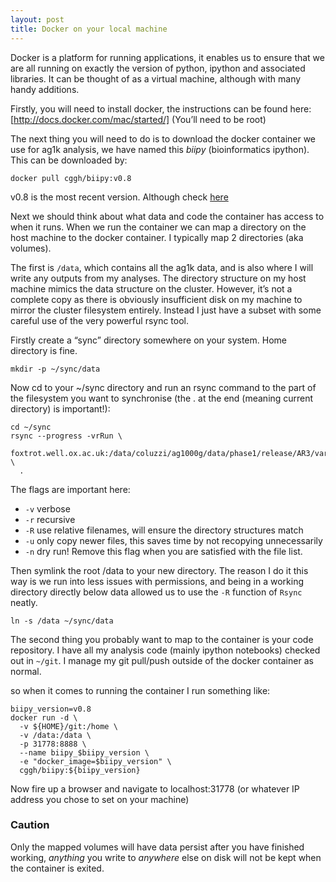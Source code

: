 ```yaml
---
layout: post
title: Docker on your local machine
---
```


Docker is a platform for running applications, it enables us to ensure that we are all running on exactly the version of python, ipython and associated libraries. It can be thought of as a virtual machine, although with many handy additions. 

Firstly, you will need to install docker, the instructions can be found here:
[http://docs.docker.com/mac/started/]
(You’ll need to be root)

The next thing you will need to do is to download the docker container we use for ag1k analysis, we have named this *biipy* (bioinformatics ipython). This can be downloaded by:

    docker pull cggh/biipy:v0.8

v0.8 is the most recent version. Although check [here](https://github.com/cggh/biipy/releases)

Next we should think about what data and code the container has access to when it runs. When we run the container we can map a directory on the host machine to the docker container. I typically map 2 directories (aka volumes).

The first is `/data`, which contains all the ag1k data, and is also where I will write any outputs from my analyses. The directory structure on my host machine mimics the data structure on the cluster. However, it’s not a complete copy as there is obviously insufficient disk on my machine to mirror the cluster filesystem entirely. Instead I just have a subset with some careful use of the very powerful rsync tool. 

Firstly create a “sync” directory somewhere on your system. Home directory is fine.

    mkdir -p ~/sync/data

Now cd to your ~/sync directory and run an rsync command to the part of the filesystem you want to synchronise (the . at the end (meaning current directory) is important!):

    cd ~/sync
    rsync --progress -vrRun \
      foxtrot.well.ox.ac.uk:/data/coluzzi/ag1000g/data/phase1/release/AR3/variation/main/hdf5/ \
      .

The flags are important here:

- `-v` verbose
- `-r` recursive
- `-R` use relative filenames, will ensure the directory structures match
- `-u` only copy newer files, this saves time by not recopying unnecessarily
- `-n` dry run! Remove this flag when you are satisfied with the file list.

Then symlink the root /data to your new directory. The reason I do it this way is we run into less issues with permissions, and being in a working directory directly below data allowed us to use the `-R` function of `Rsync` neatly.

    ln -s /data ~/sync/data

The second thing you probably want to map to the container is your code repository. I have all my analysis code (mainly ipython notebooks) checked out in `~/git`. I manage my git pull/push outside of the docker container as normal.

so when it comes to running the container I run something like:

    biipy_version=v0.8
    docker run -d \
      -v ${HOME}/git:/home \
      -v /data:/data \
      -p 31778:8888 \
      --name biipy_$biipy_version \
      -e "docker_image=$biipy_version" \
      cggh/biipy:${biipy_version}

Now fire up a browser and navigate to localhost:31778 (or whatever IP address you chose to set on your machine)

### Caution
Only the mapped volumes will have data persist after you have finished working, *anything* you write to *anywhere* else on disk will not be kept when the container is exited. 
